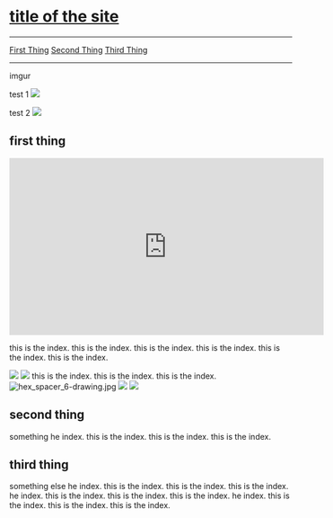# [title of the site](http://imade3d.com)

---



[First Thing](#first-thing)
[Second Thing](#second-thing)
[Third Thing](#third-thing)

---

imgur

test 1
![](https://i.imgur.com/8dxtctk.gif)

test 2
![](https://imgur.com/8dxtctk)



## first thing

<iframe width="560" height="315" src="https://www.youtube.com/embed/Pg_qAN0PAcM" frameborder="0" allowfullscreen></iframe>

this is the index. 
this is the index. 
this is the index. 
this is the index. 
this is the index. 
this is the index. 

![](http://cl.ly/0L3k2P413O2O/Screen%20Recording%202017-09-15%20at%2010.53%20PM.gif)
![](http://cl.ly/433i340A3r1l/Screen%20Recording%202017-09-15%20at%2011.00%20PM.gif)
this is the index. 
this is the index. 
this is the index. 
![hex_spacer_6-drawing.jpg](https://draftin.com:443/images/53353?token=7CIX0KDcN9AAmae5BxkYgjO9jg9j6wQNRm_yTVeEsRlRkEV4LrvE7s4wql-bcUwxp2Y6EBW2FIqA-2TcxbV_VgY) 
![](http://cl.ly/2c3v0K2I0c0k/Screen%20Recording%202017-09-15%20at%2011.01%20PM.gif)
![](https://media.giphy.com/media/3o7aCUqWAIWtTF3gAM/giphy.gif)
## second thing

something
he index. 
this is the index. 
this is the index. 
this is the index. 

## third thing

something else
he index. 
this is the index. 
this is the index. 
this is the index. he index. 
this is the index. 
this is the index. 
this is the index. he index. 
this is the index. 
this is the index. 
this is the index. 